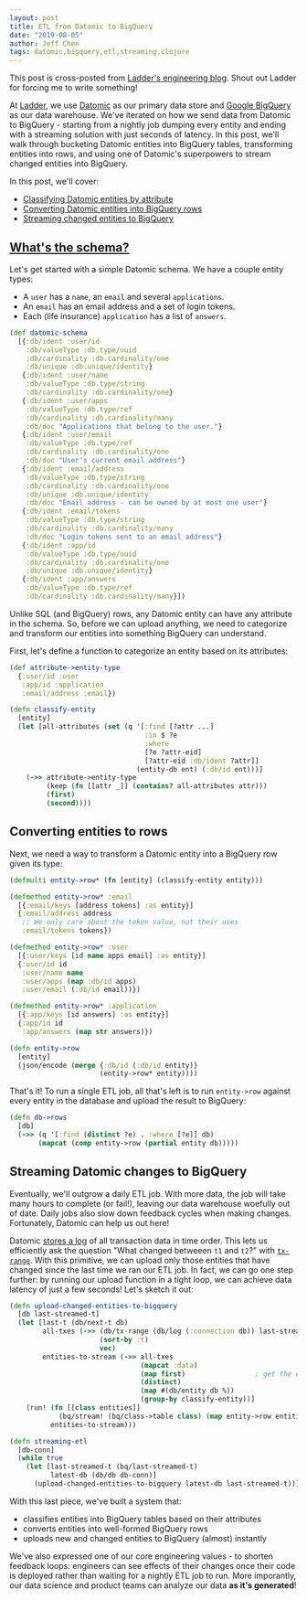 ```yaml
---
layout: post
title: ETL from Datomic to BigQuery
date: "2019-08-05"
author: Jeff Chen
tags: datomic,bigquery,etl,streaming,clojure
---
```


This post is cross-posted from [Ladder's engineering blog](https://ladderlife.github.io/blog/2019/08/etl-datomic-bigquery/). Shout out Ladder for forcing me to write something!

At [Ladder](https://www.ladderlife.com), we use [Datomic](https://www.datomic.com/) as our primary data store and [Google BigQuery](https://cloud.google.com/bigquery/) as our data warehouse. We've iterated on how we send data from Datomic to BigQuery - starting from a nightly job dumping every entity and ending with a streaming solution with just seconds of latency. In this post, we'll walk through bucketing Datomic entities into BigQuery tables, transforming entities into rows, and using one of Datomic's superpowers to stream changed entities into BigQuery.

<!--more-->

In this post, we'll cover:

- [Classifying Datomic entities by attribute](#whats-the-schema)
- [Converting Datomic entities into BigQuery rows](#converting-entities-to-rows)
- [Streaming changed entities to BigQuery](#streaming-datomic-changes-to-bigquery)

## [What's the schema?](#whats-the-schema)

Let's get started with a simple Datomic schema. We have a couple entity types:

- A `user` has a `name`, an `email` and several `applications`.
- An `email` has an email address and a set of login tokens.
- Each (life insurance) `application` has a list of `answers`.

```clojure
(def datomic-schema
  [{:db/ident :user/id
    :db/valueType :db.type/uuid
    :db/cardinality :db.cardinality/one
    :db/unique :db.unique/identity}
   {:db/ident :user/name
    :db/valueType :db.type/string
    :db/cardinality :db.cardinality/one}
   {:db/ident :user/apps
    :db/valueType :db.type/ref
    :db/cardinality :db.cardinality/many
    :db/doc "Applications that belong to the user."}
   {:db/ident :user/email
    :db/valueType :db.type/ref
    :db/cardinality :db.cardinality/one
    :db/doc "User's current email address"}
   {:db/ident :email/address
    :db/valueType :db.type/string
    :db/cardinality :db.cardinality/one
    :db/unique :db.unique/identity
    :db/doc "Email address - can be owned by at most one user"}
   {:db/ident :email/tokens
    :db/valueType :db.type/string
    :db/cardinality :db.cardinality/many
    :db/doc "Login tokens sent to an email address"}
   {:db/ident :app/id
    :db/valueType :db.type/uuid
    :db/cardinality :db.cardinality/one
    :db/unique :db.unique/identity}
   {:db/ident :app/answers
    :db/valueType :db.type/ref
    :db/cardinality :db.cardinality/many}])
```

Unlike SQL (and BigQuery) rows, any Datomic entity can have any attribute in the schema. So, before we can upload anything, we need to categorize and transform our entities into something BigQuery can understand.

First, let's define a function to categorize an entity based on its attributes:

```clojure
(def attribute->entity-type
  {:user/id :user
   :app/id :application
   :email/address :email})

(defn classify-entity
  [entity]
  (let [all-attributes (set (q '[:find [?attr ...]
                                 :in $ ?e
                                 :where
                                 [?e ?attr-eid]
                                 [?attr-eid :db/ident ?attr]]
                               (entity-db ent) (:db/id ent)))]
    (->> attribute->entity-type
         (keep (fn [[attr _]] (contains? all-attributes attr)))
         (first)
         (second))))
```

## Converting entities to rows

Next, we need a way to transform a Datomic entity into a BigQuery row given its type:

```clojure
(defmulti entity->row* (fn [entity] (classify-entity entity)))

(defmethod entity->row* :email
  [{:email/keys [address tokens] :as entity}]
  {:email/address address
   ;; We only care about the token value, not their uses
   :email/tokens tokens})

(defmethod entity->row* :user
  [{:user/keys [id name apps email] :as entity}]
  {:user/id id
   :user/name name
   :user/apps (map :db/id apps)
   :user/email (:db/id email))})

(defmethod entity->row* :application
  [{:app/keys [id answers] :as entity}]
  {:app/id id
   :app/answers (map str answers)})

(defn entity->row
  [entity]
  (json/encode (merge {:db/id (:db/id entity)}
                      (entity->row* entity))))
```

That's it! To run a single ETL job, all that's left is to run `entity->row` against every entity in the database and upload the result to BigQuery:

```clojure
(defn db->rows
  [db]
  (->> (q '[:find (distinct ?e) . :where [?e]] db)
       (mapcat (comp entity->row (partial entity db)))))
```

## Streaming Datomic changes to BigQuery

Eventually, we'll outgrow a daily ETL job. With more data, the job will take many hours to complete (or fail!), leaving our data warehouse woefully out of date. Daily jobs also slow down feedback cycles when making changes. Fortunately, Datomic can help us out here!

Datomic [stores a log](https://docs.datomic.com/on-prem/log.html) of all transaction data in time order. This lets us efficiently ask the question "What changed betweeen `t1` and `t2`?" with [`tx-range`](https://docs.datomic.com/on-prem/clojure/index.html#datomic.api/tx-range). With this primitive, we can upload only those entities that have changed since the last time we ran our ETL job. In fact, we can go one step further: by running our upload function in a tight loop, we can achieve data latency of just a few seconds! Let's sketch it out:

```clojure
(defn upload-changed-entities-to-bigquery
  [db last-streamed-t]
  (let [last-t (db/next-t db)
        all-txes (->> (db/tx-range (db/log (:connection db)) last-streamed-t last-t)
                      (sort-by :t)
                      vec)
        entities-to-stream (->> all-txes
                                (mapcat :data)
                                (map first)                 ; get the entity id
                                (distinct)
                                (map #(db/entity db %))
                                (group-by classify-entity))]
    (run! (fn [[class entities]]
            (bq/stream! (bq/class->table class) (map entity->row entities)))
          entities-to-stream)))

(defn streaming-etl
  [db-conn]
  (while true
    (let [last-streamed-t (bq/last-streamed-t)
          latest-db (db/db db-conn)]
      (upload-changed-entities-to-bigquery latest-db last-streamed-t))))

```

With this last piece, we've built a system that:

- classifies entities into BigQuery tables based on their attributes
- converts entities into well-formed BigQuery rows
- uploads new and changed entities to BigQuery (almost) instantly

We've also expressed one of our core engineering values - to shorten feedback loops: engineers can see effects of their changes once their code is deployed rather than waiting for a nightly ETL job to run. More imporantly, our data science and product teams can analyze our data **as it's generated**!
